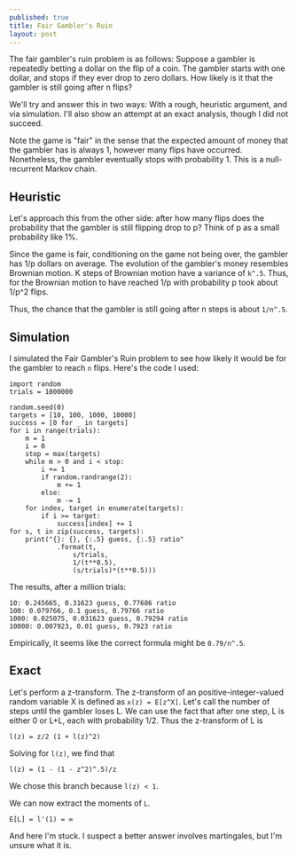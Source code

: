 ```yaml
---
published: true
title: Fair Gambler's Ruin
layout: post
---
```

The fair gambler's ruin problem is as follows: Suppose a gambler is repeatedly betting a dollar on the flip of a coin. The gambler starts with one dollar, and stops if they ever drop to zero dollars. How likely is it that the gambler is still going after n flips?

We'll try and answer this in two ways: With a rough, heuristic argument, and via simulation. I'll also show an attempt at an exact analysis, though I did not succeed.

Note the game is "fair" in the sense that the expected amount of money that the gambler has is always 1, however many flips have occurred. Nonetheless, the gambler eventually stops with probability 1. This is a null-recurrent Markov chain.

## Heuristic

Let's approach this from the other side: after how many flips does the probability that the gambler is still flipping drop to p? Think of p as a small probability like 1%.

Since the game is fair, conditioning on the game not being over, the gambler has 1/p dollars on average. The evolution of the gambler's money resembles Brownian motion. K steps of Brownian motion have a variance of `k^.5`. Thus, for the Brownian motion to have reached 1/p with probability p took about 1/p^2 flips.

Thus, the chance that the gambler is still going after n steps is about `1/n^.5`.

## Simulation

I simulated the Fair Gambler's Ruin problem to see how likely it would be for the gambler to reach `n` flips.
Here's the code I used:

````
import random
trials = 1000000

random.seed(0)
targets = [10, 100, 1000, 10000]
success = [0 for _ in targets]
for i in range(trials):
    m = 1
    i = 0
    stop = max(targets)
    while m > 0 and i < stop:
        i += 1
        if random.randrange(2):
            m += 1
        else:
            m -= 1
    for index, target in enumerate(targets):
        if i >= target:
            success[index] += 1
for s, t in zip(success, targets):
    print("{}: {}, {:.5} guess, {:.5} ratio"
            .format(t,
                s/trials,
                1/(t**0.5),
                (s/trials)*(t**0.5)))

````

The results, after a million trials:

````
10: 0.245665, 0.31623 guess, 0.77686 ratio
100: 0.079766, 0.1 guess, 0.79766 ratio
1000: 0.025075, 0.031623 guess, 0.79294 ratio
10000: 0.007923, 0.01 guess, 0.7923 ratio
````

Empirically, it seems like the correct formula might be `0.79/n^.5`.

## Exact

Let's perform a z-transform. The z-transform of an positive-integer-valued random variable X is defined as `x(z) = E[z^X]`. Let's call the number of steps until the gambler loses L. We can use the fact that after one step, L is either 0 or L+L, each with probability 1/2. Thus the z-transform of L is

``l(z) = z/2 (1 + l(z)^2)``

Solving for `l(z)`, we find that

``l(z) = (1 - (1 - z^2)^.5)/z``

We chose this branch because `l(z) < 1`.

We can now extract the moments of `L`.

``E[L] = l'(1) = ∞``

And here I'm stuck. I suspect a better answer involves martingales, but I'm unsure what it is.
